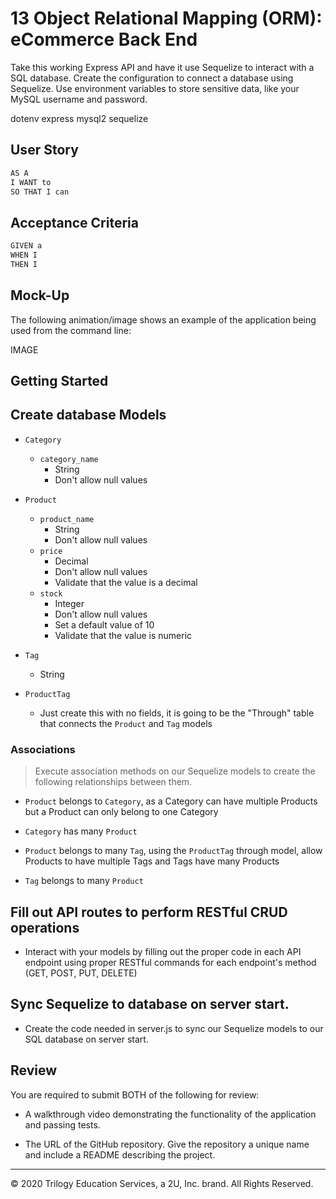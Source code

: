 # 13 Object Relational Mapping (ORM): eCommerce Back End

Take this working Express API and have it use Sequelize to interact with a SQL database. Create the configuration to connect a database using Sequelize. Use environment variables to store sensitive data, like your MySQL username and password.

dotenv
express
mysql2
sequelize

## User Story

```md
AS A
I WANT to 
SO THAT I can
```

## Acceptance Criteria

```md
GIVEN a 
WHEN I 
THEN I 
```

## Mock-Up

The following animation/image shows an example of the application being used from the command line:

IMAGE 

## Getting Started

## Create database Models

- `Category`

  - `category_name`
    - String
    - Don't allow null values

- `Product`

  - `product_name`
    - String
    - Don't allow null values
  - `price`
    - Decimal
    - Don't allow null values
    - Validate that the value is a decimal
  - `stock`
    - Integer
    - Don't allow null values
    - Set a default value of 10
    - Validate that the value is numeric

- `Tag`

  - String

- `ProductTag`
  - Just create this with no fields, it is going to be the "Through" table that connects the `Product` and `Tag` models

### Associations

> Execute association methods on our Sequelize models to create the following relationships between them.

- `Product` belongs to `Category`, as a Category can have multiple Products but a Product can only belong to one Category

- `Category` has many `Product`

- `Product` belongs to many `Tag`, using the `ProductTag` through model, allow Products to have multiple Tags and Tags have many Products

- `Tag` belongs to many `Product`

## Fill out API routes to perform RESTful CRUD operations

- Interact with your models by filling out the proper code in each API endpoint using proper RESTful commands for each endpoint's method (GET, POST, PUT, DELETE)

## Sync Sequelize to database on server start.

- Create the code needed in server.js to sync our Sequelize models to our SQL database on server start.

## Review

You are required to submit BOTH of the following for review:

* A walkthrough video demonstrating the functionality of the application and passing tests.

* The URL of the GitHub repository. Give the repository a unique name and include a README describing the project.

- - -
© 2020 Trilogy Education Services, a 2U, Inc. brand. All Rights Reserved.
